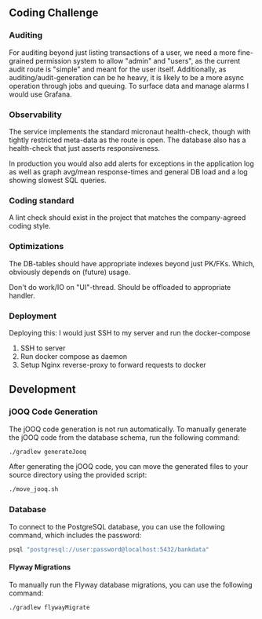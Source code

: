 ## Coding Challenge

### Auditing

For auditing beyond just listing transactions of a user, we need a more fine-grained
permission system to allow "admin" and "users", as the current audit route is "simple" and meant
for the user itself.
Additionally, as auditing/audit-generation can be he heavy, it is likely to be a more async operation
through jobs and queuing.
To surface data and manage alarms I would use Grafana.

### Observability

The service implements the standard micronaut health-check, though with tightly restricted
meta-data as the route is open.
The database also has a health-check that just asserts responsiveness.

In production you would also add alerts for exceptions in the application log
as well as graph avg/mean response-times and general DB load and a log showing slowest SQL queries.

### Coding standard

A lint check should exist in the project that matches the company-agreed coding style.

### Optimizations

The DB-tables should have appropriate indexes beyond just PK/FKs.
Which, obviously depends on (future) usage.

Don't do work/IO on "UI"-thread. Should be offloaded to appropriate handler.

### Deployment

Deploying this: I would just SSH to my server and run the docker-compose 
1. SSH to server
2. Run docker compose as daemon
3. Setup Nginx reverse-proxy to forward requests to docker

## Development

### jOOQ Code Generation

The jOOQ code generation is not run automatically. To manually generate the jOOQ code from the database schema, run the following command:

```bash
./gradlew generateJooq
```

After generating the jOOQ code, you can move the generated files to your source directory using the provided script:

```bash
./move_jooq.sh
```

### Database

To connect to the PostgreSQL database, you can use the following command, which includes the password:

```bash
psql "postgresql://user:password@localhost:5432/bankdata"
```

#### Flyway Migrations

To manually run the Flyway database migrations, you can use the following command:

```bash
./gradlew flywayMigrate
```